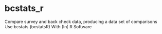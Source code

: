 # bcstats_r
Compare survey and back check data, producing a data set of comparisons Use bcstats (bcstatsR) With (In) R Software
